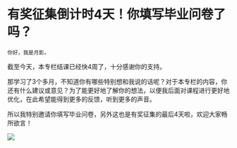 # 有奖征集倒计时4天！你填写毕业问卷了吗？

    你好，我是月影。

截至今天，本专栏结课已经快4周了，十分感谢你的支持。

那学习了3个多月，不知道你有哪些特别想和我说的话呢？对于本专栏的内容，你还有什么建议或意见？为了能更好地了解你的想法，以便我后面对课程进行更好地优化，在此希望能得到更多的反馈，听到更多的声音。

所以我特别邀请你填写毕业问卷，另外这也是有奖征集的最后4天啦，欢迎大家畅所欲言！

[![](https://static001.geekbang.org/resource/image/be/41/be76aef82eaa2bd163094b638499ef41.jpg)](https://jinshuju.net/f/d976Ed)
    